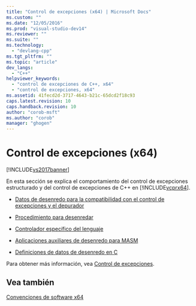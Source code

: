 ```yaml
---
title: "Control de excepciones (x64) | Microsoft Docs"
ms.custom: ""
ms.date: "12/05/2016"
ms.prod: "visual-studio-dev14"
ms.reviewer: ""
ms.suite: ""
ms.technology: 
  - "devlang-cpp"
ms.tgt_pltfrm: ""
ms.topic: "article"
dev_langs: 
  - "C++"
helpviewer_keywords: 
  - "control de excepciones de C++, x64"
  - "control de excepciones, x64"
ms.assetid: 41fecd2d-3717-4643-b21c-65dcd2f18c93
caps.latest.revision: 10
caps.handback.revision: 10
author: "corob-msft"
ms.author: "corob"
manager: "ghogen"
---
```

# Control de excepciones (x64)
[!INCLUDE[vs2017banner](../assembler/inline/includes/vs2017banner.md)]

En esta sección se explica el comportamiento del control de excepciones estructurado y del control de excepciones de C\+\+ en [!INCLUDE[vcprx64](../assembler/inline/includes/vcprx64_md.md)].  
  
-   [Datos de desenredo para la compatibilidad con el control de excepciones y el depurador](../build/unwind-data-for-exception-handling-debugger-support.md)  
  
-   [Procedimiento para desenredar](../build/unwind-procedure.md)  
  
-   [Controlador específico del lenguaje](../build/language-specific-handler.md)  
  
-   [Aplicaciones auxiliares de desenredo para MASM](../build/unwind-helpers-for-masm.md)  
  
-   [Definiciones de datos de desenredo en C](../build/unwind-data-definitions-in-c.md)  
  
 Para obtener más información, vea [Control de excepciones](../cpp/exception-handling-in-visual-cpp.md).  
  
## Vea también  
 [Convenciones de software x64](../build/x64-software-conventions.md)